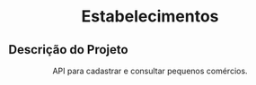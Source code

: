 <h1 align="center">Estabelecimentos</h1>

## Descrição do Projeto
<p align="center">API para cadastrar e consultar pequenos comércios.</p>